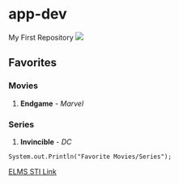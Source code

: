 # app-dev
My First Repository
![](https://miro.medium.com/v2/resize:fit:720/format:webp/1*6S1nFUgi_payS5Lxhtv05A.png)
## Favorites
### Movies
1. **Endgame** - *Marvel*
### Series
1. **Invincible** - *DC*

`System.out.Println("Favorite Movies/Series");`

[ELMS STI Link](https://www.google.com/search?sca_esv=588229662&q=whistle+song&tbm=isch&source=lnms&sa=X&ved=2ahUKEwjomLfT5PmCAxXXb2wGHbXSC1sQ0pQJegQIDBAB&biw=1366&bih=661#imgrc=7DY8zE7dEUyOaM)
